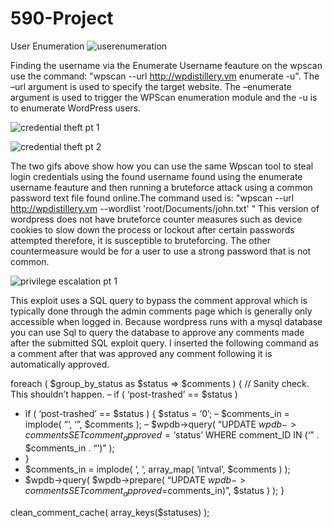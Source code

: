 # 590-Project

User Enumeration
![userenumeration](https://user-images.githubusercontent.com/37880152/40150460-92f577de-592e-11e8-8e8b-2fa520d3f1a7.gif)

Finding the username via the Enumerate Username feauture on the wpscan use the command: "wpscan --url http://wpdistillery.vm enumerate -u". The –url argument is used to specify the target website. The –enumerate argument is used to trigger the WPScan enumeration module and the -u is to enumerate WordPress users. 

![credential theft pt 1](https://user-images.githubusercontent.com/37880152/40150494-c2b45ab2-592e-11e8-8982-e23dcffa8846.gif)

![credential theft pt 2](https://user-images.githubusercontent.com/37880152/40150495-c462f044-592e-11e8-86a0-e6b36552bac5.gif)

The two gifs above show how you can use the same Wpscan tool to steal login credentials using the found username found using the enumerate username feauture and then running a bruteforce attack using a common password text file found online.The command used is: "wpscan --url http://wpdistillery.vm --wordlist 'root/Documents/john.txt' " This version of wordpress does not have bruteforce counter measures such as device cookies to slow down the process or lockout after certain passwords attempted therefore, it is susceptible to bruteforcing. The other countermeasure would be for a user to use a strong password that is not common.

![privilege escalation pt 1](https://user-images.githubusercontent.com/37880152/40150498-ca343cf8-592e-11e8-84cd-499ff4d8d5b5.gif)

This exploit uses a SQL query to bypass the comment approval which is typically done through the admin comments page which is generally only accessible when logged in. Because wordpress runs with a mysql database you can use Sql to query the database to approve any comments made after the submitted SQL exploit query. 
I inserted the following command as a comment after that was approved any comment following it is automatically approved.

foreach ( $group_by_status as $status => $comments ) {
// Sanity check. This shouldn’t happen.
– if ( ‘post-trashed’ == $status )
+ if ( ‘post-trashed’ == $status ) {
$status = ‘0’;
– $comments_in = implode( “‘, ‘”, $comments );
– $wpdb->query( “UPDATE $wpdb->comments SET comment_approved = ‘$status’ WHERE comment_ID IN (‘” . $comments_in . “‘)” );
+ }
+ $comments_in = implode( ‘, ‘, array_map( ‘intval’, $comments ) );
+ $wpdb->query( $wpdb->prepare( “UPDATE $wpdb->comments SET comment_approved = %s WHERE comment_ID IN ($comments_in)”, $status ) );
}

clean_comment_cache( array_keys($statuses) );






